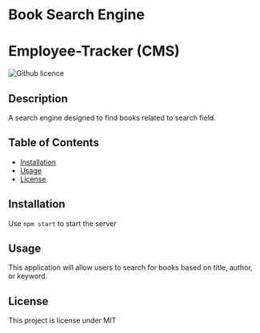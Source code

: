 # Book Search Engine 

# Employee-Tracker (CMS)
![Github licence](http://img.shields.io/badge/license-MIT-blue.svg)

## Description 
A search engine designed to find books related to search field.

## Table of Contents
* [Installation](#installation)
* [Usage](#usage)
* [License](#license)

## Installation 
Use `npm start` to start the server

## Usage 
This application will allow users to search for books based on title, author, or keyword.


## License 
This project is license under MIT

